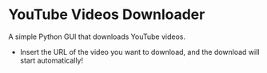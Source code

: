 # YouTube Videos Downloader
A simple Python GUI that downloads YouTube videos.

- Insert the URL of the video you want to download, and the download will start automatically!
